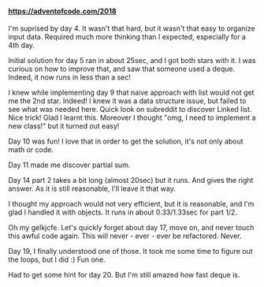 #### https://adventofcode.com/2018

I'm suprised by day 4. It wasn't that hard, but it wasn't that easy to organize input data. Required much more thinking than I expected, especially for a 4th day.

Initial solution for day 5 ran in about 25sec, and I got both stars with it. I was curious on how to improve that, and saw that someone used a deque. Indeed, it now runs in less than a sec!

I knew while implementing day 9 that naive approach with list would not get me the 2nd star. Indeed! I knew it was a data structure issue, but failed to see what was needed here. Quick look on subreddit to discover Linked list. Nice trick! Glad I learnt this. Moreover I thought "omg, I need to implement a new class!" but it turned out easy!

Day 10 was fun! I love that in order to get the solution, it's not only about math or code.

Day 11 made me discover partial sum.

Day 14 part 2 takes a bit long (almost 20sec) but it runs. And gives the right answer. As it is still reasonable, I'll leave it that way.

I thought my approach would not very efficient, but it is reasonable, and I'm glad I handled it with objects. It runs in about 0.33/1.33sec for part 1/2.

Oh my gelkjcfe. Let's quickly forget about day 17, move on, and never touch this awful code again. This will never - ever - ever be refactored. Never.

Day 19, I finally understood one of those. It took me some time to figure out the loops, but I did :) Fun one.

Had to get some hint for day 20. But I'm still amazed how fast deque is.
